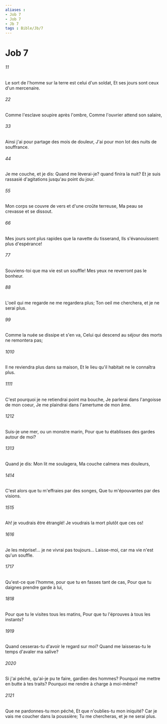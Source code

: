 ```yaml
---
aliases : 
- Job 7
- Job 7
- Jb 7
tags : Bible/Jb/7
---
```


# Job 7

###### 11
Le sort de l'homme sur la terre est celui d'un soldat, Et ses jours sont ceux d'un mercenaire.
###### 22
Comme l'esclave soupire après l'ombre, Comme l'ouvrier attend son salaire,
###### 33
Ainsi j'ai pour partage des mois de douleur, J'ai pour mon lot des nuits de souffrance.
###### 44
Je me couche, et je dis: Quand me lèverai-je? quand finira la nuit? Et je suis rassasié d'agitations jusqu'au point du jour.
###### 55
Mon corps se couvre de vers et d'une croûte terreuse, Ma peau se crevasse et se dissout.
###### 66
Mes jours sont plus rapides que la navette du tisserand, Ils s'évanouissent: plus d'espérance!
###### 77
Souviens-toi que ma vie est un souffle! Mes yeux ne reverront pas le bonheur.
###### 88
L'oeil qui me regarde ne me regardera plus; Ton oeil me cherchera, et je ne serai plus.
###### 99
Comme la nuée se dissipe et s'en va, Celui qui descend au séjour des morts ne remontera pas;
###### 1010
Il ne reviendra plus dans sa maison, Et le lieu qu'il habitait ne le connaîtra plus.
###### 1111
C'est pourquoi je ne retiendrai point ma bouche, Je parlerai dans l'angoisse de mon coeur, Je me plaindrai dans l'amertume de mon âme.
###### 1212
Suis-je une mer, ou un monstre marin, Pour que tu établisses des gardes autour de moi?
###### 1313
Quand je dis: Mon lit me soulagera, Ma couche calmera mes douleurs,
###### 1414
C'est alors que tu m'effraies par des songes, Que tu m'épouvantes par des visions.
###### 1515
Ah! je voudrais être étranglé! Je voudrais la mort plutôt que ces os!
###### 1616
Je les méprise!... je ne vivrai pas toujours... Laisse-moi, car ma vie n'est qu'un souffle.
###### 1717
Qu'est-ce que l'homme, pour que tu en fasses tant de cas, Pour que tu daignes prendre garde à lui,
###### 1818
Pour que tu le visites tous les matins, Pour que tu l'éprouves à tous les instants?
###### 1919
Quand cesseras-tu d'avoir le regard sur moi? Quand me laisseras-tu le temps d'avaler ma salive?
###### 2020
Si j'ai péché, qu'ai-je pu te faire, gardien des hommes? Pourquoi me mettre en butte à tes traits? Pourquoi me rendre à charge à moi-même?
###### 2121
Que ne pardonnes-tu mon péché, Et que n'oublies-tu mon iniquité? Car je vais me coucher dans la poussière; Tu me chercheras, et je ne serai plus.
